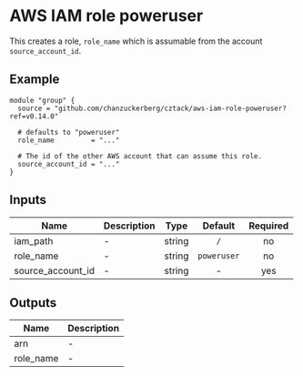 # AWS IAM role poweruser

This creates a role, `role_name` which is assumable from the account `source_account_id`.

## Example

```hcl
module "group" {
  source = "github.com/chanzuckerberg/cztack/aws-iam-role-poweruser?ref=v0.14.0"

  # defaults to "poweruser"
  role_name         = "..."

  # The id of the other AWS account that can assume this role. 
  source_account_id = "..."
}
```

<!-- START -->
## Inputs

| Name | Description | Type | Default | Required |
|------|-------------|:----:|:-----:|:-----:|
| iam\_path | - | string | `/` | no |
| role\_name | - | string | `poweruser` | no |
| source\_account\_id | - | string | - | yes |

## Outputs

| Name | Description |
|------|-------------|
| arn | - |
| role\_name | - |

<!-- END -->
